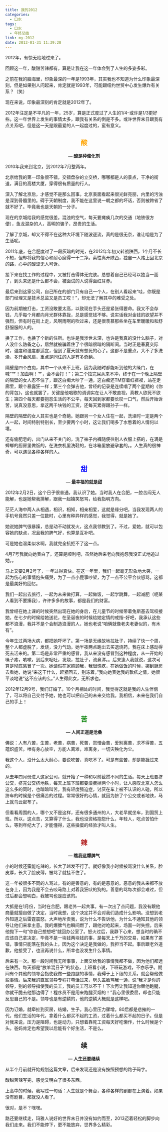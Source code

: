 ```yaml
---
title: 我的2012
categories:
  - 口水
tags:
  - 口水
  - 年终总结
link: my-2012
date: 2013-01-31 11:39:28
---
```


2012年，有惊无险地过来了。

回顾这一年，酸甜苦辣都有，算是让我在这一年体会到了人生的多姿多彩。

之前在我的脑海里，印象最深的一年是1993年，其实我也不知道为什么印象最深刻，但是如果别人问起来，肯定就是1993年，可能跟纽约世贸中心发生爆炸有关系？（笑）

现在来说，印象最深刻的肯定就是2012年了。

2012年注定是不平凡的一年，25岁，算是正式度过了人生的1/4&#8211;或许是1/3更好些。这一年世界上发生的事情太多，跟我有关系的倒是不多。或许世界末日跟我有点关系吧，但是这一天是跟最爱的人一起度过的，蛮有意义。

<!-- more -->

<h2 style="text-align: center;">
  <span style="color:#ffa500;">酸</span>
</h2>

<p style="text-align: center;">
  <strong>&#8212; 酸是种催化剂</strong>
</p>


2010年我来到北京，到2012年7月整两年。 

北京给我的第一印象很不错，交错盘杂的立交桥，哪哪都是人的景点，干净的街道，满目的高楼大厦，穿得很有质量的行人。

深入了解北京后，才感觉不是那么回事。北京表面看起来很光鲜亮丽，内里的污浊是深到骨髓里的。碍于天朝制度，我不能在这里说一朝之都的坏话，否则被跨省了就不好了。毕竟我也是天朝的一分子。 

现在的京城给我的感觉很差。混浊的空气，每天要瘫痪几次的交通（地铁很方便），鱼龙混杂的人，高明的骗子，昂贵的生活。

了解了京城，却又不得不在这种大环境下随波逐流，真的是很无奈，谁让咱是为了生活呢。 

2011年底，在合肥度过了一段灰暗的时光，在2012年年初又转战陕西，1个月不长不短，但却将我的信心和耐心磨得一干二净。索性离开陕西，独自一人踏上回北京的路，心中的酸涩无人可诉。

接下来在找工作的过程中，又被打击得体无完肤。总想着自己已经可以独当一面了，到头来还是什么都不会，被面试的人说得面红耳赤。 

最后来到这家公司，自己所在的部门只有自己一个人，在别人看起来&ldquo;哇，你既是部门经理又是技术总监又是员工哎！&rdquo;，却无法了解其中的难受之处。

因为前期被打击，工资没敢要太高，以致现在手头还是紧张得要命。我又不会存钱，几乎每个月都向月光群体靠拢，总是感觉钱不够。说实话我对金钱的欲望并不强烈，但有时在街上走，风啊雨啊的吹过来，还是很羡慕那些坐在车里暖暖和和舒舒服服的人的。 

换了工作，也换了个新的住所。也许是我涉世未深，也许是我真的没什么脑子，对人没什么防备之心，居然就被骗着住了个很暗很暗的隔断间。当时正是春夏交际时，温度和湿度都适宜，但到了夏天就有想死的心了。这都不是重点，大不了多洗澡，多开会风扇，重点是同住的人是有多奇葩。

隔壁是四个白痴，其中一个从来不上班，因为我随时都能听到他的大嗓门，在喊&ldquo;艹！加血啊！艹，会不会打！&rdquo;；第二个拉完屎从来不冲，终于在一个晚上隔壁的隔壁的女人忍不住了，跟这白痴大吵了一通，这白痴还TM穿着红裤衩，站在走廊里，跟个暴露狂一样；第三个会弹吉他，曾经的记录是连续唱了两个星期的《你的背包》，这也就罢了，关键是他唱歌的调调实在让人不敢直视，真教人欲死不欲生；第四个每天都要抱怨生活的不公平，每天回到家都要长叹一口气，然后开始诉苦，说真没意思，拿这两千块钱的工资，还每天累得跟孙子一样。

隔壁的隔壁的女人其实也是个奇葩。她跟另一个女人住在一起，洗澡时一定是两个人一起，时间特别特别长，至少要两个小时，这让我们喝多了水憋着的人情何以堪。

还有偷肥皂的，出门从来不关门的，洗了袜子内裤随便往别人衣服上搭的，在满是蟑螂的厨房里做饭的，在洗衣机里洗鞋的，在冰箱里放避孕套的。。人生真的很神奇，可以遇见各种各样的人。 

<h2 style="text-align: center;">
  <span style="color:#0000ff;">甜</span>
</h2>

<p style="text-align: center;">
  <strong>&#8212; 最幸福的就是甜</strong>
</p>


2012年2月2日，这个日子很普通，我认识了她。当时我人在合肥，一腔苦闷无人能解，也是她帮我排解，跟我一起嬉笑怒骂，给我指明方向。 

茫茫人海中两人从相遇，相识，相知，相亲相爱，这就是缘分吧。当我发现两人的手机号竟然只差一位数时，心里有种异样的感觉，我觉得，就是她了。 

她说她脾气很暴躁，总是动不动就发火，这点我领教到了。不过，爱她，就可以包容她的缺点，况且我的脾气好，也算是互补吧。

可是她也温柔似水啊，我就完全抗拒不了这一点。 

4月7号我就向她表白了。还算是顺利吧，虽然她后来老向我抱怨我没正式地追过她。。 

马上又要2月2号了，一年过得真快。在这一年里，我们一起毫无形象地大笑，一起为伤心的事情抱头痛哭，为了一点小屁事吵架，为了一点不公平合伙怒骂，这都是最美好的回忆。

我们一起出去旅行，一起为未来做打算，一起做饭，一起学跳舞，一起减肥（呃某人看到不要揍我），许许多多的故事，都是我们的财富。 

我曾经在她上课的时候突然出现在她的身后，在儿童节的时候带着兔斯基去驾校接她，在七夕的时候给她送花，在圣诞夜的时候给她定情的戒指&#8211;好吧，我承认这些都不浪漫，我并不是个会制造浪漫的人，她也老说&ldquo;咱俩就像老夫老妻似的，有木有&rdquo;。 

今年生过两场大病，都把她吓坏了。第一场是无缘故地拉肚子，持续了快一个周，整个人都虚脱了，发烧，没力气动。她半夜两点跑出去买退烧药，我在床上感动得死去活来的。第二场是非常严重的感冒，我从来没有感冒到这种程度，从一开始的嗓子疼，咳嗽，到后来呕吐，发烧，拉肚子，流鼻涕。。后来逢人我就说，这次可算是彻底感冒了一次。她请假在家照顾我，我很愧疚，在她做饭的时候，挪到厨房去看她，她说&ldquo;来这干什么，赶紧回去，别冻着。&rdquo;我向她表达我的歉疚之情，她很平淡地说&ldquo;这不应该的么。&rdquo;人生得此女，无所求也。 

2012年12月9号，我们订婚了。10个月相处的时间，我觉得这就是我的人生伴侣了，可以将自己交付予她，她也可以把自己的未来交给我。我相信，未来在我们自己的手上！ 

<h2 style="text-align: center;">
  <span style="color:#008000;">苦</span>
</h2>

<p style="text-align: center;">
  <strong>&#8212; 人间正道是沧桑</strong>
</p>


佛说：人有八苦，生苦，老苦，病苦，死苦，怨憎会苦，爱别离苦，求不得苦，五蕴炽盛苦。唯有身心放空，方能人离难，难离身，一切灾殃化为尘。 

我这个人，没什么太大耐心，要说吃苦，真吃不了。可是有些苦，却是能捱过来的。 

从去年四月份进入这家公司，就开始了一种和以前截然不同的生活。每天上班要挤公交，挤完公交挤地铁，每天上班下班都要浪费掉两个小时，让人感叹北京人怎么这么多的同时，也暗暗叫苦。我有轻度强迫症，讨厌在车上被不认识的人碰，所以挤车的时候是个很痛苦的过程。常常很好的心情，就因为挤了个公交或者地铁，马上就乌云密布了。

但看看周围的人，哪个又不是这样，还有很多通州的人，大老早就坐车，到国贸上班。所以，这点苦，又算得了什么，我也没资格抱怨什么，年轻人，吃点苦怕什么，等到年纪大了，才能懂得，这些操蛋的经验才叫人生。

<h2 style="text-align: center;">
  <span style="color:#b22222;">辣</span>
</h2>

<p style="text-align: center;">
  <strong>&#8212; 瞧我这爆脾气</strong>
</p>


小的时候还蛮能吃辣的，长大了越发不行了。就好像我小时候被骂没什么关系，脸皮厚，长大了脸皮薄，被骂了就挂不住了。 

这一年被很多不同的人骂过。有的是善意的，有的是恶意的。恶意的我从来都不放在身上，因为我是不会去咬马路上对着我狂吠的狗的。善意的骂每次都会难过，但过后都会想明白，我被骂也是应该的。 

大抵是在1月份，当时在合肥，跟老外一起共事。有一次出了点问题，我没有跟他商量就擅自做了决定，当时我想，这个决定并不会对我们造成什么影响。没想到老外知道之后雷霆震怒，大声地斥责我，说为什么不告诉他，为什么不通知其他的领导让他们来拿主意。我的爆脾气也瞬间燃了，跟他对呛起来，场面一时失控。后来他抛下一句&ldquo;你自己想想吧&rdquo;就回办公室了。怒火过后，我静下心来，想当时的确不应该自己拿决定，毕竟不是一块钱两块钱的事，是每天上千万的交易，如果有了差错，事情只能落在我的头上，因为这个决定是我做的，我担当不起。事后跟老外道歉，他接受了，也没再说什么，所幸也没发生什么事情。 

后来有一次。那一段时间我无所事事，上面交给我的事情我都不做，因为他们都远在陕西。每天都是&ldquo;放羊混日子&rdquo;的状态，上班看小说，下班玩游戏，不亦乐乎。期间有个其他的领导会指使我做一些跑腿的事情，我碍于上下级的关系，就会帮他做些事情。后来我的直属领导专程打电话过来，劈头盖脸骂我一通，说&ldquo;我才是你的领导，别的领导指使我的员工，我的员工可以不干！下次再让我知道你替他跑腿，你就干脆去他那边得了！程序员不是用来跑腿买烟的！&rdquo;我心里很委屈，却也只能反思自己的不是。领导也是有逆鳞的，他的逆鳞大概就是这样吧。 

因为订婚，就牵扯到买房，结婚，生子。我心里压力骤增。80后都是悲摧的一代，他们生活的年代，拿着什么都买不起的工资，过着什么都买不起的日子。但是对我来说，压力是阻碍，也是动力，只想着靠死工资每天好吃懒作，什么时候是个头。爸妈肯定也希望我以后能有个好生活，不是么。

<h2 style="text-align: center;">
  续
</h2>

<p style="text-align: center;">
  <strong>&#8212; 人生还要继续</strong>
</p>


从半个月前就开始规划这篇文章，后来发现还是没有按照预想的路子码字。 

酸甜苦辣写完，感觉又明白了很多东西。 

上高中的时候，我写过一句话：人生就是个舞台，各种各样的剧都在上演着。如果没有剧目，那就没人看了。

很对，是不？嘿嘿。 

路还要继续走，玛雅人说好的世界末日并没有如约而至，2013迈着轻松的脚步向我们走来。我们不能停下，更不能放弃，世界多么精彩。
